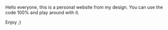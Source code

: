 Hello everyone, this is a personal website from my design.
You can use the code 100% and play around with it.

Enjoy ;)

